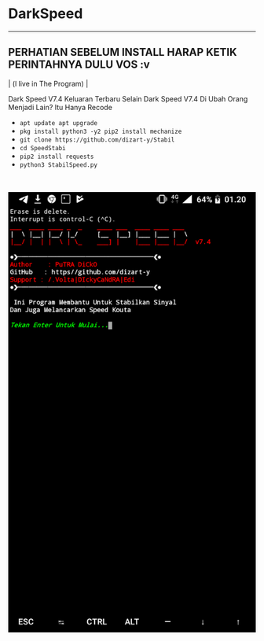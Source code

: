 # DarkSpeed

-------------------------------------
PERHATIAN SEBELUM INSTALL HARAP KETIK
PERINTAHNYA DULU VOS :v
-------------------------------------
| (l live in The Program) |

Dark Speed V7.4 Keluaran Terbaru
Selain Dark Speed V7.4 Di Ubah Orang Menjadi Lain? Itu Hanya Recode

<ul>
<li><code>apt update apt upgrade</code></li>
<li><code>pkg install python3 -y2 pip2 install mechanize</code></li>
<li><code>git clone https://github.com/dizart-y/Stabil</code></li>
<li><code>cd SpeedStabi</code></li>
<li><code>pip2 install requests</code></li>
<li><code>python3 StabilSpeed.py</code></li>
</ul>
<br />
<br />
<img src="https://github.com/dizart-y/Stabil/blob/master/Screenshot_20190904-012002.png" />
